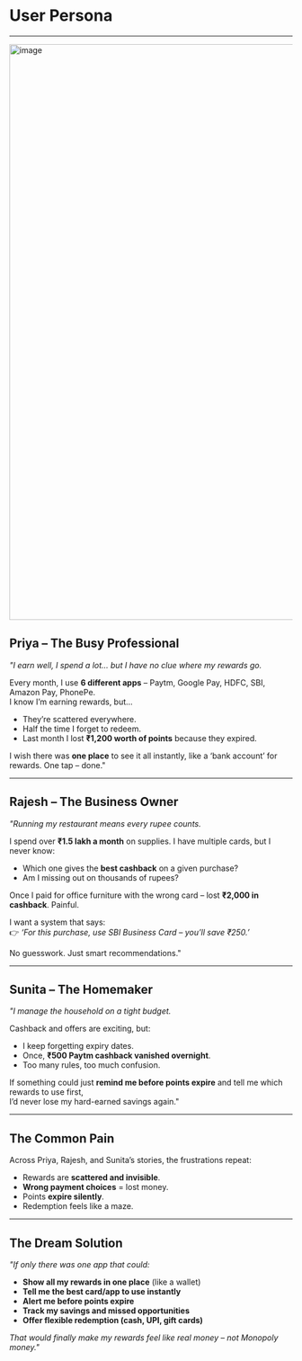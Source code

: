 # User Persona

---

<img width="1536" height="1024" alt="image" src="https://github.com/user-attachments/assets/5a0ef38f-2254-4f35-ac3e-5e4efdf480c2" />

## Priya – The Busy Professional  
*"I earn well, I spend a lot… but I have no clue where my rewards go.*  

Every month, I use **6 different apps** – Paytm, Google Pay, HDFC, SBI, Amazon Pay, PhonePe.  
I know I’m earning rewards, but…  
- They’re scattered everywhere.  
- Half the time I forget to redeem.  
- Last month I lost **₹1,200 worth of points** because they expired.  

I wish there was **one place** to see it all instantly, like a ‘bank account’ for rewards. One tap – done."  

---

## Rajesh – The Business Owner  
*"Running my restaurant means every rupee counts.*  

I spend over **₹1.5 lakh a month** on supplies. I have multiple cards, but I never know:  
- Which one gives the **best cashback** on a given purchase?  
- Am I missing out on thousands of rupees?  

Once I paid for office furniture with the wrong card – lost **₹2,000 in cashback**. Painful.  

I want a system that says:  
👉 *‘For this purchase, use SBI Business Card – you’ll save ₹250.’*  

No guesswork. Just smart recommendations."  

---

## Sunita – The Homemaker  
*"I manage the household on a tight budget.*  

Cashback and offers are exciting, but:  
- I keep forgetting expiry dates.  
- Once, **₹500 Paytm cashback vanished overnight**.  
- Too many rules, too much confusion.  

If something could just **remind me before points expire** and tell me which rewards to use first,  
I’d never lose my hard-earned savings again."  

---

## The Common Pain  
Across Priya, Rajesh, and Sunita’s stories, the frustrations repeat:  
- Rewards are **scattered and invisible**.  
- **Wrong payment choices** = lost money.  
- Points **expire silently**.  
- Redemption feels like a maze.  

---

## The Dream Solution  
*"If only there was one app that could:*  
- **Show all my rewards in one place** (like a wallet)  
- **Tell me the best card/app to use instantly**  
- **Alert me before points expire**  
- **Track my savings and missed opportunities**  
- **Offer flexible redemption (cash, UPI, gift cards)**  

*That would finally make my rewards feel like real money – not Monopoly money."*
